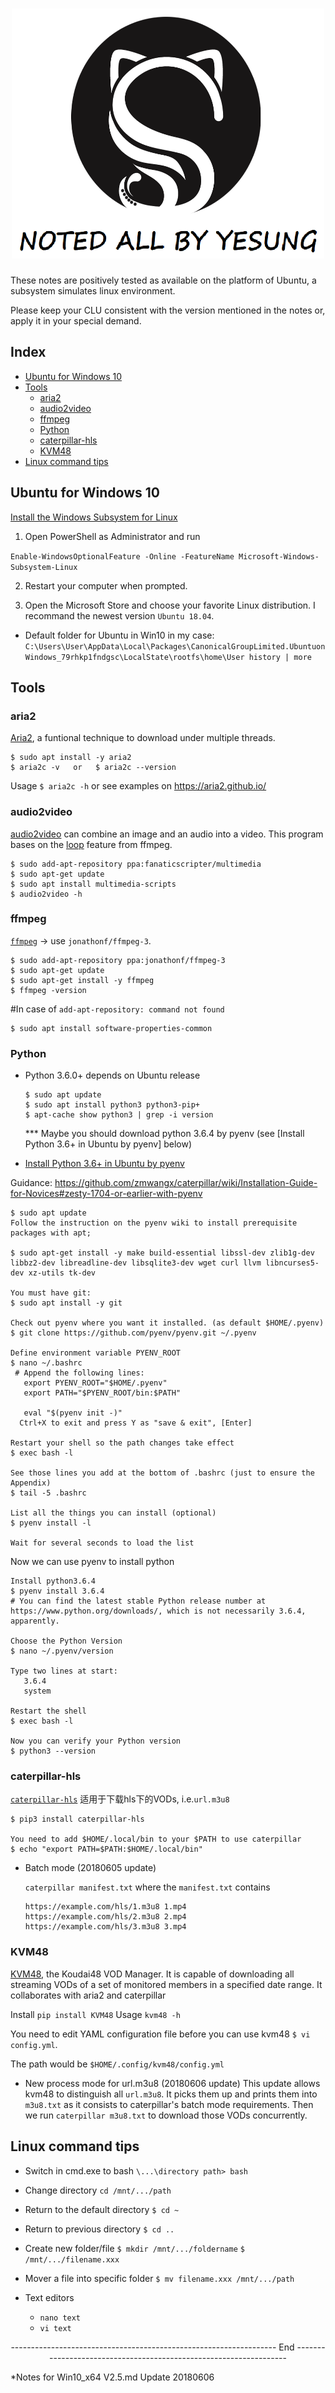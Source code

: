 <h1 align="center"><img src="https://github.com/TeamSII/TeamSII.github.io/blob/master/image/NOTES%20copyright.png" width="500" height="400" alt="YESUNG"></h1>

These notes are positively tested as available on the platform of Ubuntu, a subsystem simulates linux environment.

Please keep your CLU consistent with the version mentioned in the notes or, apply it in your special demand.

## Index
- [Ubuntu for Windows 10](#ubuntu-for-Windows-10)
- [Tools](#tools)
  - [aria2](#aria2)
  - [audio2video](#audio2video)
  - [ffmpeg](#ffmpeg)
  - [Python](#python)
  - [caterpillar-hls](#caterpillar-hls)
  - [KVM48](#kvm48)
- [Linux command tips](#linux-command-tips) 
 
## Ubuntu for Windows 10

[Install the Windows Subsystem for Linux](https://docs.microsoft.com/en-us/windows/wsl/install-win10)

1. Open PowerShell as Administrator and run

  `Enable-WindowsOptionalFeature -Online -FeatureName Microsoft-Windows-Subsystem-Linux`

2. Restart your computer when prompted.

3. Open the Microsoft Store and choose your favorite Linux distribution. I recommand the newest version `Ubuntu 18.04`.

* Default folder for Ubuntu in Win10 in my case:    
`C:\Users\User\AppData\Local\Packages\CanonicalGroupLimited.UbuntuonWindows_79rhkp1fndgsc\LocalState\rootfs\home\User
	 history | more`

## Tools

### aria2
[Aria2](https://aria2.github.io/), a funtional technique to download under multiple threads.

```console
$ sudo apt install -y aria2
$ aria2c -v   or   $ aria2c --version
```
Usage `$ aria2c -h` or see examples on https://aria2.github.io/

### audio2video
[audio2video](https://github.com/fanaticscripter/multimedia-scripts) can combine an image and an audio into a video.
This program bases on the [loop](https://github.com/fanaticscripter/multimedia-scripts/blob/master/audio2video) feature from ffmpeg.
```console
$ sudo add-apt-repository ppa:fanaticscripter/multimedia
$ sudo apt-get update
$ sudo apt install multimedia-scripts
$ audio2video -h
```

### ffmpeg
[`ffmpeg`](http://ffmpeg.org/download.html) -> use `jonathonf/ffmpeg-3`.
```console
$ sudo add-apt-repository ppa:jonathonf/ffmpeg-3
$ sudo apt-get update
$ sudo apt-get install -y ffmpeg
$ ffmpeg -version
```
#In case of `add-apt-repository: command not found`

```console
$ sudo apt install software-properties-common
```

### Python 
- Python 3.6.0+ depends on Ubuntu release
  ```console
  $ sudo apt update
  $ sudo apt install python3 python3-pip+
  $ apt-cache show python3 | grep -i version
  ```	
  *** Maybe you should download python 3.6.4 by pyenv (see [Install Python 3.6+ in Ubuntu by pyenv] below)

- [Install Python 3.6+ in Ubuntu by pyenv](https://github.com/zmwangx/caterpillar/wiki/Installation-Guide-for-Novices#zesty-1704-or-earlier-with-pyenv)

Guidance: https://github.com/zmwangx/caterpillar/wiki/Installation-Guide-for-Novices#zesty-1704-or-earlier-with-pyenv
```console
$ sudo apt update 
Follow the instruction on the pyenv wiki to install prerequisite packages with apt;

$ sudo apt-get install -y make build-essential libssl-dev zlib1g-dev libbz2-dev libreadline-dev libsqlite3-dev wget curl llvm libncurses5-dev xz-utils tk-dev
  
You must have git:
$ sudo apt install -y git 
  
Check out pyenv where you want it installed. (as default $HOME/.pyenv)
$ git clone https://github.com/pyenv/pyenv.git ~/.pyenv
  
Define environment variable PYENV_ROOT
$ nano ~/.bashrc
 # Append the following lines:
   export PYENV_ROOT="$HOME/.pyenv"
   export PATH="$PYENV_ROOT/bin:$PATH"
	
   eval "$(pyenv init -)"
  Ctrl+X to exit and press Y as "save & exit", [Enter]
  
Restart your shell so the path changes take effect
$ exec bash -l

See those lines you add at the bottom of .bashrc (just to ensure the Appendix)
$ tail -5 .bashrc

List all the things you can install (optional)
$ pyenv install -l 

Wait for several seconds to load the list
```

Now we can use pyenv to install python
```console
Install python3.6.4
$ pyenv install 3.6.4
# You can find the latest stable Python release number at https://www.python.org/downloads/, which is not necessarily 3.6.4, apparently.
  
Choose the Python Version
$ nano ~/.pyenv/version

Type two lines at start:
   3.6.4
   system  
  
Restart the shell 
$ exec bash -l
  
Now you can verify your Python version
$ python3 --version
```

### caterpillar-hls
[`caterpillar-hls`](https://github.com/zmwangx/caterpillar) 适用于下载hls下的VODs, i.e.`url.m3u8`
```console
$ pip3 install caterpillar-hls
  
You need to add $HOME/.local/bin to your $PATH to use caterpillar
$ echo "export PATH=$PATH:$HOME/.local/bin"
```	
- Batch mode (20180605 update)

     `caterpillar manifest.txt` where the `manifest.txt` contains
     
     ```console
     https://example.com/hls/1.m3u8	1.mp4
     https://example.com/hls/2.m3u8	2.mp4
     https://example.com/hls/3.m3u8	3.mp4

### KVM48
[KVM48](https://github.com/SNH48Live/KVM48), the Koudai48 VOD Manager. It is capable of downloading all streaming VODs of a set of monitored members in a specified date range. It collaborates with aria2 and caterpillar

Install `pip install KVM48`
Usage   `kvm48 -h`

You need to edit YAML configuration file before you can use kvm48 `$ vi config.yml`.

The path would be `$HOME/.config/kvm48/config.yml`

- New process mode for url.m3u8 (20180606 update)
  This update allows kvm48 to distinguish all `url.m3u8`. It picks them up and prints them into `m3u8.txt` as it consists to caterpillar's batch mode requirements. Then we run `caterpillar m3u8.txt` to download those VODs concurrently.

## Linux command tips 
- Switch in cmd.exe to bash `\...\directory path> bash`

- Change directory `cd /mnt/.../path`

- Return to the default directory `$ cd ~`

- Return to previous directory `$ cd ..`

- Create new folder/file `$ mkdir /mnt/.../foldername` `$ /mnt/.../filename.xxx`

- Mover a file into specific folder `$ mv filename.xxx /mnt/.../path`  

- Text editors
   - `nano text`
   - `vi text`


<p align="center">
------------------------------------------------------------------ End ------------------------------------------------------------------
</p>
<p align="left">
*Notes for Win10_x64 V2.5.md Update 20180606
</p>  
   
